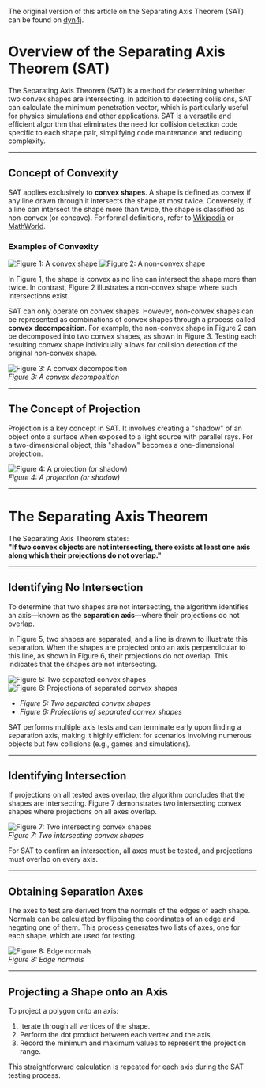 The original version of this article on the Separating Axis Theorem (SAT) can be found on [dyn4j](https://dyn4j.org/2010/01/sat/).

# Overview of the Separating Axis Theorem (SAT)

The Separating Axis Theorem (SAT) is a method for determining whether two convex shapes are intersecting. In addition to detecting collisions, SAT can calculate the minimum penetration vector, which is particularly useful for physics simulations and other applications. SAT is a versatile and efficient algorithm that eliminates the need for collision detection code specific to each shape pair, simplifying code maintenance and reducing complexity.

---

## Concept of Convexity

SAT applies exclusively to **convex shapes**. A shape is defined as convex if any line drawn through it intersects the shape at most twice. Conversely, if a line can intersect the shape more than twice, the shape is classified as non-convex (or concave). For formal definitions, refer to [Wikipedia](http://en.wikipedia.org/wiki/Convex_and_concave_polygons) or [MathWorld](http://mathworld.wolfram.com/ConvexPolygon.html).

### Examples of Convexity

![Figure 1: A convex shape](https://dyn4j.org/assets/posts/2010-01-01-sat-separating-axis-theorem/convex-ex-1.png) ![Figure 2: A non-convex shape](https://dyn4j.org/assets/posts/2010-01-01-sat-separating-axis-theorem/convex-ex-2.png)

In Figure 1, the shape is convex as no line can intersect the shape more than twice. In contrast, Figure 2 illustrates a non-convex shape where such intersections exist.

SAT can only operate on convex shapes. However, non-convex shapes can be represented as combinations of convex shapes through a process called **convex decomposition**. For example, the non-convex shape in Figure 2 can be decomposed into two convex shapes, as shown in Figure 3. Testing each resulting convex shape individually allows for collision detection of the original non-convex shape.

![Figure 3: A convex decomposition](https://dyn4j.org/assets/posts/2010-01-01-sat-separating-axis-theorem/convex-decomp-ex-1.png)  
*Figure 3: A convex decomposition*

---

## The Concept of Projection

Projection is a key concept in SAT. It involves creating a "shadow" of an object onto a surface when exposed to a light source with parallel rays. For a two-dimensional object, this "shadow" becomes a one-dimensional projection.

![Figure 4: A projection (or shadow)](https://dyn4j.org/assets/posts/2010-01-01-sat-separating-axis-theorem/sat-proj-ex-1.png)  
*Figure 4: A projection (or shadow)*

---

# The Separating Axis Theorem

The Separating Axis Theorem states:  
**"If two convex objects are not intersecting, there exists at least one axis along which their projections do not overlap."**

---

## Identifying No Intersection

To determine that two shapes are not intersecting, the algorithm identifies an axis—known as the **separation axis**—where their projections do not overlap. 

In Figure 5, two shapes are separated, and a line is drawn to illustrate this separation. When the shapes are projected onto an axis perpendicular to this line, as shown in Figure 6, their projections do not overlap. This indicates that the shapes are not intersecting.

![Figure 5: Two separated convex shapes](https://dyn4j.org/assets/posts/2010-01-01-sat-separating-axis-theorem/sat-ex-1.png) ![Figure 6: Projections of separated convex shapes](https://dyn4j.org/assets/posts/2010-01-01-sat-separating-axis-theorem/sat-ex-2.png)  

* *Figure 5: Two separated convex shapes*
* *Figure 6: Projections of separated convex shapes*

SAT performs multiple axis tests and can terminate early upon finding a separation axis, making it highly efficient for scenarios involving numerous objects but few collisions (e.g., games and simulations).

---

## Identifying Intersection

If projections on all tested axes overlap, the algorithm concludes that the shapes are intersecting. Figure 7 demonstrates two intersecting convex shapes where projections on all axes overlap.

![Figure 7: Two intersecting convex shapes](https://dyn4j.org/assets/posts/2010-01-01-sat-separating-axis-theorem/sat-ex-3.png)  
*Figure 7: Two intersecting convex shapes*

For SAT to confirm an intersection, all axes must be tested, and projections must overlap on every axis.

---

## Obtaining Separation Axes

The axes to test are derived from the normals of the edges of each shape. Normals can be calculated by flipping the coordinates of an edge and negating one of them. This process generates two lists of axes, one for each shape, which are used for testing.

![Figure 8: Edge normals](https://dyn4j.org/assets/posts/2010-01-01-sat-separating-axis-theorem/axes-ex-1.png)  
*Figure 8: Edge normals*

---

## Projecting a Shape onto an Axis

To project a polygon onto an axis:  
1. Iterate through all vertices of the shape.  
2. Perform the dot product between each vertex and the axis.  
3. Record the minimum and maximum values to represent the projection range.  

This straightforward calculation is repeated for each axis during the SAT testing process.
